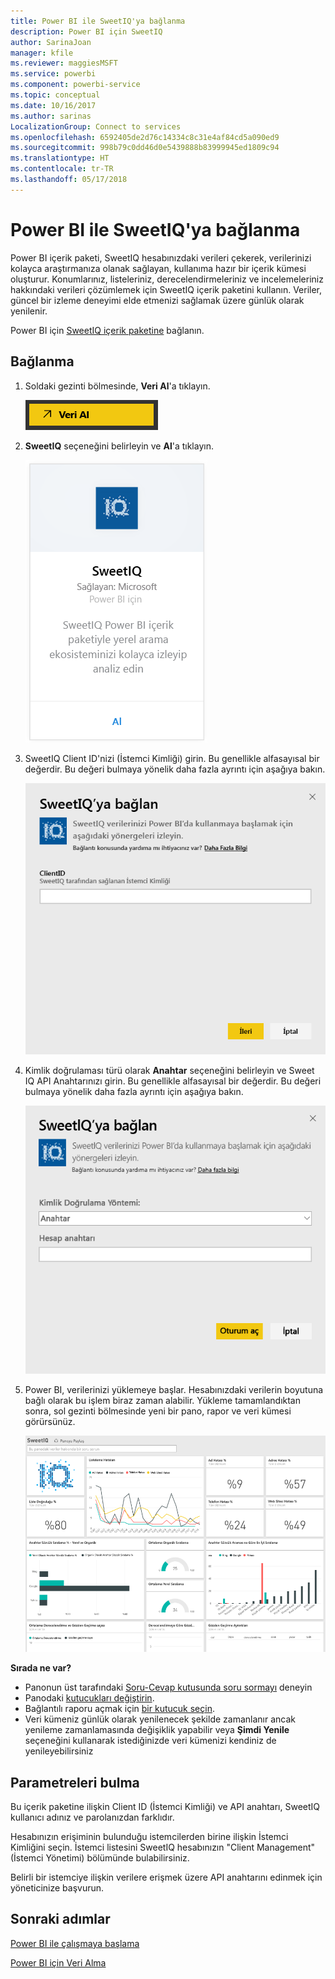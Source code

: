 ```yaml
---
title: Power BI ile SweetIQ'ya bağlanma
description: Power BI için SweetIQ
author: SarinaJoan
manager: kfile
ms.reviewer: maggiesMSFT
ms.service: powerbi
ms.component: powerbi-service
ms.topic: conceptual
ms.date: 10/16/2017
ms.author: sarinas
LocalizationGroup: Connect to services
ms.openlocfilehash: 6592405de2d76c14334c8c31e4af84cd5a090ed9
ms.sourcegitcommit: 998b79c0dd46d0e5439888b83999945ed1809c94
ms.translationtype: HT
ms.contentlocale: tr-TR
ms.lasthandoff: 05/17/2018
---
```

# <a name="connect-to-sweetiq-with-power-bi"></a>Power BI ile SweetIQ'ya bağlanma
Power BI içerik paketi, SweetIQ hesabınızdaki verileri çekerek, verilerinizi kolayca araştırmanıza olanak sağlayan, kullanıma hazır bir içerik kümesi oluşturur. Konumlarınız, listeleriniz, derecelendirmeleriniz ve incelemeleriniz hakkındaki verileri çözümlemek için SweetIQ içerik paketini kullanın. Veriler, güncel bir izleme deneyimi elde etmenizi sağlamak üzere günlük olarak yenilenir.

Power BI için [SweetIQ içerik paketine](https://app.powerbi.com/groups/me/getdata/services/sweetiq) bağlanın.

## <a name="how-to-connect"></a>Bağlanma
1. Soldaki gezinti bölmesinde, **Veri Al**'a tıklayın.
   
    ![](media/service-connect-to-sweetiq/getdata.png)
2. **SweetIQ** seçeneğini belirleyin ve **Al**'a tıklayın.
   
    ![](media/service-connect-to-sweetiq/sweetiq.png)
3. SweetIQ Client ID'nizi (İstemci Kimliği) girin. Bu genellikle alfasayısal bir değerdir. Bu değeri bulmaya yönelik daha fazla ayrıntı için aşağıya bakın.
   
    ![](media/service-connect-to-sweetiq/parameter.png)
4. Kimlik doğrulaması türü olarak **Anahtar** seçeneğini belirleyin ve Sweet IQ API Anahtarınızı girin. Bu genellikle alfasayısal bir değerdir. Bu değeri bulmaya yönelik daha fazla ayrıntı için aşağıya bakın.
   
    ![](media/service-connect-to-sweetiq/credentials.png)
5. Power BI, verilerinizi yüklemeye başlar. Hesabınızdaki verilerin boyutuna bağlı olarak bu işlem biraz zaman alabilir. Yükleme tamamlandıktan sonra, sol gezinti bölmesinde yeni bir pano, rapor ve veri kümesi görürsünüz.
   
    ![](media/service-connect-to-sweetiq/dashboard.png)

**Sırada ne var?**

* Panonun üst tarafındaki [Soru-Cevap kutusunda soru sormayı](power-bi-q-and-a.md) deneyin
* Panodaki [kutucukları değiştirin](service-dashboard-edit-tile.md).
* Bağlantılı raporu açmak için [bir kutucuk seçin](service-dashboard-tiles.md).
* Veri kümeniz günlük olarak yenilenecek şekilde zamanlanır ancak yenileme zamanlamasında değişiklik yapabilir veya **Şimdi Yenile** seçeneğini kullanarak istediğinizde veri kümenizi kendiniz de yenileyebilirsiniz

## <a name="finding-parameters"></a>Parametreleri bulma
Bu içerik paketine ilişkin Client ID (İstemci Kimliği) ve API anahtarı, SweetIQ kullanıcı adınız ve parolanızdan farklıdır.

Hesabınızın erişiminin bulunduğu istemcilerden birine ilişkin İstemci Kimliğini seçin. İstemci listesini SweetIQ hesabınızın "Client Management" (İstemci Yönetimi) bölümünde bulabilirsiniz.

Belirli bir istemciye ilişkin verilere erişmek üzere API anahtarını edinmek için yöneticinize başvurun.

## <a name="next-steps"></a>Sonraki adımlar
[Power BI ile çalışmaya başlama](service-get-started.md)

[Power BI için Veri Alma](service-get-data.md)

